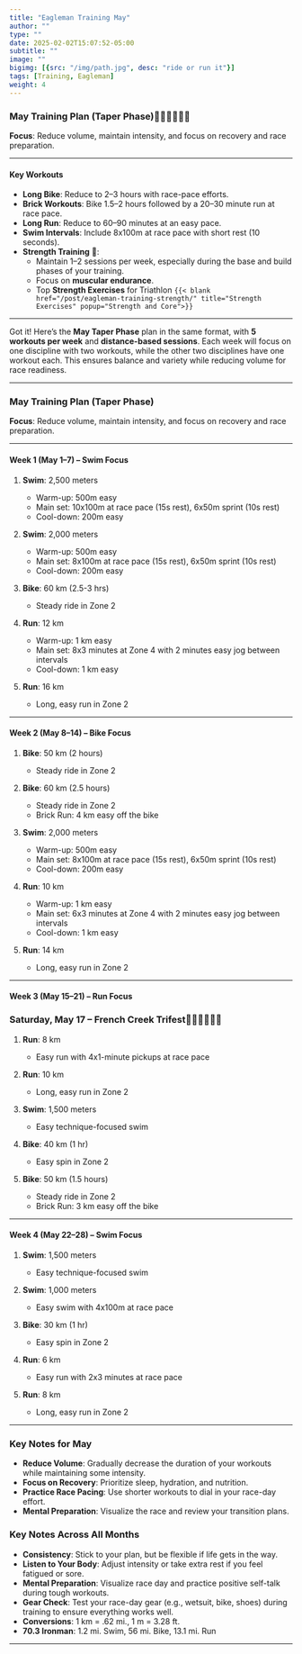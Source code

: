 ```yaml
---
title: "Eagleman Training May"
author: ""
type: ""
date: 2025-02-02T15:07:52-05:00
subtitle: ""
image: ""
bigimg: [{src: "/img/path.jpg", desc: "ride or run it"}]
tags: [Training, Eagleman]
weight: 4
---
```

### **May Training Plan (Taper Phase)**🏊‍♂️🚴‍♂️🏃‍♂️
**Focus**: Reduce volume, maintain intensity, and focus on recovery and race preparation.

---


#### **Key Workouts**  
- **Long Bike**: Reduce to 2–3 hours with race-pace efforts.  
- **Brick Workouts**: Bike 1.5–2 hours followed by a 20–30 minute run at race pace.  
- **Long Run**: Reduce to 60–90 minutes at an easy pace.  
- **Swim Intervals**: Include 8x100m at race pace with short rest (10 seconds).
- **Strength Training** 💪:
   - Maintain 1–2 sessions per week, especially during the base and build phases of your training.
   - Focus on **muscular endurance**.  
   - Top **Strength Exercises** for Triathlon `{{< blank  href="/post/eagleman-training-strength/" title="Strength Exercises" popup="Strength and Core">}}`

---

Got it! Here’s the **May Taper Phase** plan in the same format, with **5 workouts per week** and **distance-based sessions**. Each week will focus on one discipline with two workouts, while the other two disciplines have one workout each. This ensures balance and variety while reducing volume for race readiness.

---

### **May Training Plan (Taper Phase)**  
**Focus**: Reduce volume, maintain intensity, and focus on recovery and race preparation.

---

#### **Week 1 (May 1–7) – Swim Focus**  
1. **Swim**: 2,500 meters  
   - Warm-up: 500m easy  
   - Main set: 10x100m at race pace (15s rest), 6x50m sprint (10s rest)  
   - Cool-down: 200m easy  

2. **Swim**: 2,000 meters  
   - Warm-up: 500m easy  
   - Main set: 8x100m at race pace (15s rest), 6x50m sprint (10s rest)  
   - Cool-down: 200m easy  

3. **Bike**: 60 km  (2.5-3 hrs)
   - Steady ride in Zone 2  

4. **Run**: 12 km  
   - Warm-up: 1 km easy  
   - Main set: 8x3 minutes at Zone 4 with 2 minutes easy jog between intervals  
   - Cool-down: 1 km easy  

5. **Run**: 16 km  
   - Long, easy run in Zone 2  

---

#### **Week 2 (May 8–14) – Bike Focus**  
1. **Bike**: 50 km  (2 hours)
   - Steady ride in Zone 2  

2. **Bike**: 60 km  (2.5 hours)
   - Steady ride in Zone 2  
   - Brick Run: 4 km easy off the bike  

3. **Swim**: 2,000 meters  
   - Warm-up: 500m easy  
   - Main set: 8x100m at race pace (15s rest), 6x50m sprint (10s rest)  
   - Cool-down: 200m easy  

4. **Run**: 10 km  
   - Warm-up: 1 km easy  
   - Main set: 6x3 minutes at Zone 4 with 2 minutes easy jog between intervals  
   - Cool-down: 1 km easy  

5. **Run**: 14 km  
   - Long, easy run in Zone 2  

---

#### **Week 3 (May 15–21) – Run Focus**
### **Saturday, May 17 – French Creek Trifest**🏊‍♂️🚴‍♂️🏃‍♂️    
1. **Run**: 8 km  
   - Easy run with 4x1-minute pickups at race pace  

2. **Run**: 10 km  
   - Long, easy run in Zone 2  

3. **Swim**: 1,500 meters  
   - Easy technique-focused swim  

4. **Bike**: 40 km  (1 hr)
   - Easy spin in Zone 2  

5. **Bike**: 50 km  (1.5 hours)
   - Steady ride in Zone 2  
   - Brick Run: 3 km easy off the bike  

---

#### **Week 4 (May 22–28) – Swim Focus**  
1. **Swim**: 1,500 meters  
   - Easy technique-focused swim  

2. **Swim**: 1,000 meters  
   - Easy swim with 4x100m at race pace  

3. **Bike**: 30 km  (1 hr)
   - Easy spin in Zone 2  

4. **Run**: 6 km  
   - Easy run with 2x3 minutes at race pace  

5. **Run**: 8 km  
   - Long, easy run in Zone 2  

---

### **Key Notes for May**  
- **Reduce Volume**: Gradually decrease the duration of your workouts while maintaining some intensity.  
- **Focus on Recovery**: Prioritize sleep, hydration, and nutrition.  
- **Practice Race Pacing**: Use shorter workouts to dial in your race-day effort.  
- **Mental Preparation**: Visualize the race and review your transition plans.

### **Key Notes Across All Months**  
- **Consistency**: Stick to your plan, but be flexible if life gets in the way.  
- **Listen to Your Body**: Adjust intensity or take extra rest if you feel fatigued or sore.  
- **Mental Preparation**: Visualize race day and practice positive self-talk during tough workouts.  
- **Gear Check**: Test your race-day gear (e.g., wetsuit, bike, shoes) during training to ensure everything works well.
- **Conversions**: 1 km = .62 mi., 1 m = 3.28 ft.
- **70.3 Ironman**: 1.2 mi. Swim, 56 mi. Bike, 13.1 mi. Run

---
  